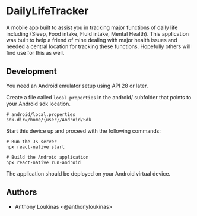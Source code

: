# DailyLifeTracker

A mobile app built to assist you in tracking major functions of daily life including (Sleep, Food intake, Fluid intake, 
Mental Health). This application was built to help a friend of mine dealing with major health issues and needed a 
central location for tracking these functions. Hopefully others will find use for this as well.

## Development

You need an Android emulator setup using API 28 or later. 

Create a file called `local.properties` in the android/ subfolder that points to your Android sdk location.
```
# android/local.properties
sdk.dir=/home/{user}/Android/Sdk
```

Start this device up and proceed with the following commands:

```
# Run the JS server
npx react-native start

# Build the Android application
npx react-native run-android
```

The application should be deployed on your Android virtual device.

## Authors

- Anthony Loukinas <@anthonyloukinas>